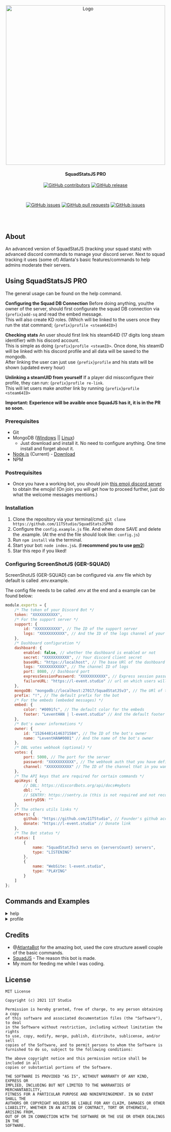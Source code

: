 <div align="center">

<img src="https://i.imgur.com/QCxOSK5.png" alt="Logo" width="500"/>

#### SquadStatsJS PRO
[![GitHub contributors](https://img.shields.io/github/contributors/11TStudio/SquadStatsJSPRO.svg?style=flat-square)](https://github.com/11TStudio/SquadStatsJSPRO/graphs/contributors)
[![GitHub release](https://img.shields.io/github/license/11TStudio/SquadStatsJSPRO.svg?style=flat-square)](https://github.com/11TStudio/SquadStatsJSPRO/blob/master/LICENSE)

<br>

[![GitHub issues](https://img.shields.io/github/issues/11TStudio/SquadStatsJSPRO.svg?style=flat-square)](https://github.com/11TStudio/SquadStatsJSPRO/issues)
[![GitHub pull requests](https://img.shields.io/github/issues-pr-raw/11TStudio/SquadStatsJSPRO.svg?style=flat-square)](https://github.com/11TStudio/SquadStatsJSPRO/pulls)
[![GitHub issues](https://img.shields.io/github/stars/11TStudio/SquadStatsJSPRO.svg?style=flat-square)](https://github.com/11TStudio/SquadStatsJSPRO/stargazers)



<br><br>
</div>

## About
An advanced version of SquadStatJS (tracking your squad stats) with advanced discord commands to manage your discord server.
Next to squad tracking it uses (some of) Atlanta's basic features/commands to help admins moderate their servers.

## Using SquadStatsJS PRO
The general usage can be found on the help command.

**Configuring the Squad DB Connection**
Before doing anything, you/the owner of the server, should first configurate the squad DB connection via `{prefix}add-sq` and read the embed message.
<br>This will also create KD roles. (Which will be linked to the users once they run the stat command; `{prefix}profile <steam64ID>`)

**Checking stats**
An user should first link his steam64ID (17 digits long steam identifier) with his discord account.
<br>This is simple as doing `{prefix}profile <steamID>`. Once done, his steamID will be linked with his discord profile and all data will be saved to the mongodb.
<br>After linking the user can just use `{prefix}profile` and his stats will be shown (updated every hour)

**Unlinking a steamUID from yourself**
If a player did missconfigure their profile, they can run: `{prefix}profile re-link`.
<br>This will let users make another link by running `{prefix}profile <steam64ID>`

**Important: Experience will be avaible once SquadJS has it, it is in the PR so soon.**



### Prerequisites
 * Git
 * MongoDB ([Windows](https://docs.mongodb.com/manual/tutorial/install-mongodb-on-windows/#download-the-installer) || [Linux](https://docs.mongodb.com/manual/administration/install-on-linux/))
   * Just download and install it. No need to configure anything. One time install and forget about it.
 * [Node.js](https://nodejs.org/en/) (Current) - [Download](https://nodejs.org/en/)
 * NPM

### Postrequisites
 * Once you have a working bot, you should join [this emoji discord server](https://discord.gg/NPkySYKMkN) to obtain the emojis! (On join you will get how to proceed further, just do what the welcome messages mentions.)

### Installation
1. Clone the repository via your terminal/cmd: ```git clone https://github.com/11TStudio/SquadStatsJSPRO```
2. Configure the `config.example.js` file. And when done SAVE and delete the .example. (At the end the file should look like: `config.js`)
3. Run `npm install` via the terminal.
4. Start your bot: `node index.js&`. (**I recommend you to use [pm2](https://pm2.keymetrics.io)**)
5. Star this repo if you liked!

### Configuring ScreenShotJS (GER-SQUAD)
ScreenShotJS (GER-SQUAD) can be configured via .env file which by default is called .env.example.

The config file needs to be called .env at the end and a example can be found below:
```js
module.exports = {
	/* The token of your Discord Bot */
	token: "XXXXXXXXXXX",
	/* For the support server */
	support: {
		id: "XXXXXXXXXXX", // The ID of the support server
		logs: "XXXXXXXXXXX", // And the ID of the logs channel of your server (new servers for example)
	},
	/* Dashboard configuration */
	dashboard: {
		enabled: false, // whether the dashboard is enabled or not
		secret: "XXXXXXXXXXX", // Your discord client secret
		baseURL: "https://localhost", // The base URl of the dashboard
		logs: "XXXXXXXXXXX", // The channel ID of logs
		port: 8080, // Dashboard port
		expressSessionPassword: "XXXXXXXXXXX", // Express session password (it can be what you want)
		failureURL: "https://l-event.studio" // url on which users will be redirected if they click the cancel button (discord authentication)
	},
	mongoDB: "mongodb://localhost:27017/SquadStatJSv3", // The URl of the mongodb database
	prefix: "!", // The default prefix for the bot
	/* For the embeds (embeded messages) */
	embed: {
		color: "#0091fc", // The default color for the embeds
		footer: "LeventHAN | l-event.studio" // And the default footer for the embeds
	},
	/* Bot's owner informations */
	owner: {
		id: "152644814146371584", // The ID of the bot's owner
		name: "LeventHAN#0001" // And the name of the bot's owner
	},
	/* DBL votes webhook (optional) */
	votes: {
		port: 5000, // The port for the server
		password: "XXXXXXXXXXX", // The webhook auth that you have defined on discordbots.org
		channel: "XXXXXXXXXXX" // The ID of the channel that in you want the votes logs
	},
	/* The API keys that are required for certain commands */
	apiKeys: {
		// DBL: https://discordbots.org/api/docs#mybots
		dbl: "",
		// SENTRY: https://sentry.io (this is not required and not recommended - you can delete the field)
		sentryDSN: ""
	},
	/* The others utils links */
	others: {
		github: "https://github.com/11TStudio", // Founder's github account
		donate: "https://l-event.studio" // Donate link
	},
	/* The Bot status */
	status: [
		{
			name: "SquadStatJSv3 servs on {serversCount} servers",
			type: "LISTENING"
		},
		{
			name: "WebSite: l-event.studio",
			type: "PLAYING"
		}
	]
};
```


## Commands and Examples

<details>
      <summary>help</summary>
      <h2>Help Embed</h2>
      <p>Shows all commands with more info when used as following: `!help <command-name>`</p>
      <h3>Example image</h3>
       <div align="center">
       <img src="https://i.imgur.com/ZCCJV5H.png" alt="Example !profile"/>
       </div>
</details>

<details>
      <summary>profile</summary>
      <h2>Search for players statistics</h2>
      <p>The <code>profile</code> command will show the player stats.</p>
      <h3>Example after linking your steamUID</h3>
       <div align="center">
       <img src="https://i.imgur.com/pSxuO8G.png" alt="Example !profile"/>
       </div>
</details>

## Credits
- @[AtlantaBot](https://github.com/Androz2091/AtlantaBot) for the amazing bot, used the core structure aswell couple of the basic commands.
- [SquadJS](https://github.com/Thomas-Smyth/SquadJS) - The reason this bot is made.
- My mom for feeding me while I was coding.


## License
```
MIT License

Copyright (c) 2021 11T Studio

Permission is hereby granted, free of charge, to any person obtaining a copy
of this software and associated documentation files (the "Software"), to deal
in the Software without restriction, including without limitation the rights
to use, copy, modify, merge, publish, distribute, sublicense, and/or sell
copies of the Software, and to permit persons to whom the Software is
furnished to do so, subject to the following conditions:

The above copyright notice and this permission notice shall be included in all
copies or substantial portions of the Software.

THE SOFTWARE IS PROVIDED "AS IS", WITHOUT WARRANTY OF ANY KIND, EXPRESS OR
IMPLIED, INCLUDING BUT NOT LIMITED TO THE WARRANTIES OF MERCHANTABILITY,
FITNESS FOR A PARTICULAR PURPOSE AND NONINFRINGEMENT. IN NO EVENT SHALL THE
AUTHORS OR COPYRIGHT HOLDERS BE LIABLE FOR ANY CLAIM, DAMAGES OR OTHER
LIABILITY, WHETHER IN AN ACTION OF CONTRACT, TORT OR OTHERWISE, ARISING FROM,
OUT OF OR IN CONNECTION WITH THE SOFTWARE OR THE USE OR OTHER DEALINGS IN THE
SOFTWARE.

```
